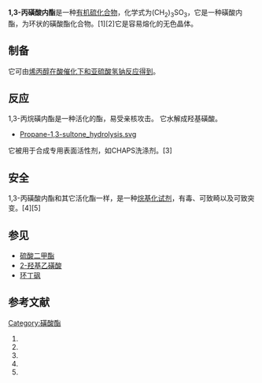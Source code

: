 **1,3-丙磺酸内酯**是一种[有机硫化合物](https://zh.wikipedia.org/wiki/有机硫化合物 "wikilink")，化学式为(CH<sub>2</sub>)<sub>3</sub>SO<sub>3</sub>，它是一种磺酸内酯，为环状的磺酸酯化合物。\[1\]\[2\]它是容易熔化的无色晶体。

## 制备

它可由[烯丙醇在酸催化下和](../Page/烯丙醇.md "wikilink")[亚硫酸氢钠反应得到](../Page/亚硫酸氢钠.md "wikilink")。

## 反应

1,3-丙烷磺内酯是一种活化的酯，易受亲核攻击。 它水解成羟基磺酸。

  -
    [Propane-1,3-sultone_hydrolysis.svg](https://zh.wikipedia.org/wiki/File:Propane-1,3-sultone_hydrolysis.svg "fig:Propane-1,3-sultone_hydrolysis.svg")

它被用于合成专用表面活性剂，如CHAPS洗涤剂。\[3\]

## 安全

1,3-丙磺酸内酯和其它活化酯一样，是一种[烷基化试剂](https://zh.wikipedia.org/wiki/烷基化 "wikilink")，有毒、可致畸以及可致突变。\[4\]\[5\]

## 参见

  - [硫酸二甲酯](../Page/硫酸二甲酯.md "wikilink")
  - [2-羟基乙磺酸](https://zh.wikipedia.org/wiki/2-羟基乙磺酸 "wikilink")
  - [环丁砜](../Page/环丁砜.md "wikilink")

## 参考文献

[Category:磺酸酯](https://zh.wikipedia.org/wiki/Category:磺酸酯 "wikilink")

1.
2.
3.
4.
5.